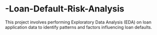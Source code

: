 # -Loan-Default-Risk-Analysis
This project involves performing Exploratory Data Analysis (EDA) on loan application data to identify patterns and factors influencing loan defaults.
